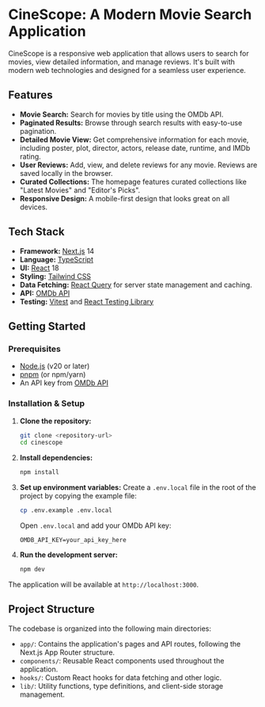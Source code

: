 # CineScope: A Modern Movie Search Application

CineScope is a responsive web application that allows users to search for movies, view detailed information, and manage reviews. It's built with modern web technologies and designed for a seamless user experience.

## Features

- **Movie Search:** Search for movies by title using the OMDb API.
- **Paginated Results:** Browse through search results with easy-to-use pagination.
- **Detailed Movie View:** Get comprehensive information for each movie, including poster, plot, director, actors, release date, runtime, and IMDb rating.
- **User Reviews:** Add, view, and delete reviews for any movie. Reviews are saved locally in the browser.
- **Curated Collections:** The homepage features curated collections like "Latest Movies" and "Editor's Picks".
- **Responsive Design:** A mobile-first design that looks great on all devices.

## Tech Stack

- **Framework:** [Next.js](https://nextjs.org/) 14
- **Language:** [TypeScript](https://www.typescriptlang.org/)
- **UI:** [React](https://reactjs.org/) 18
- **Styling:** [Tailwind CSS](https://tailwindcss.com/)
- **Data Fetching:** [React Query](https://tanstack.com/query/v5) for server state management and caching.
- **API:** [OMDb API](http://www.omdbapi.com/)
- **Testing:** [Vitest](https://vitest.dev/) and [React Testing Library](https://testing-library.com/docs/react-testing-library/intro/)

## Getting Started

### Prerequisites

- [Node.js](https://nodejs.org/) (v20 or later)
- [pnpm](https://pnpm.io/) (or npm/yarn)
- An API key from [OMDb API](http://www.omdbapi.com/apikey.aspx)

### Installation & Setup

1.  **Clone the repository:**

    ```bash
    git clone <repository-url>
    cd cinescope
    ```

2.  **Install dependencies:**

    ```bash
    npm install
    ```

3.  **Set up environment variables:**
    Create a `.env.local` file in the root of the project by copying the example file:

    ```bash
    cp .env.example .env.local
    ```

    Open `.env.local` and add your OMDb API key:

    ```
    OMDB_API_KEY=your_api_key_here
    ```

4.  **Run the development server:**
    ```bash
    npm dev
    ```

The application will be available at `http://localhost:3000`.

## Project Structure

The codebase is organized into the following main directories:

- `app/`: Contains the application's pages and API routes, following the Next.js App Router structure.
- `components/`: Reusable React components used throughout the application.
- `hooks/`: Custom React hooks for data fetching and other logic.
- `lib/`: Utility functions, type definitions, and client-side storage management.
